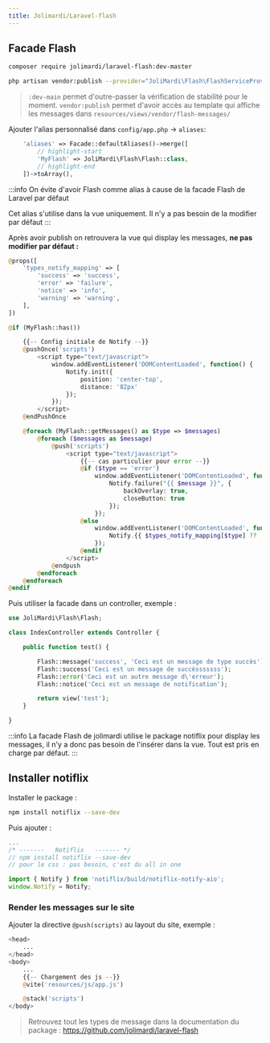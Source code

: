 ```yaml
---
title: Jolimardi/Laravel-flash
---
```


## Facade Flash

```bash title="console"
composer require jolimardi/laravel-flash:dev-master

php artisan vendor:publish --provider="JoliMardi\Flash\FlashServiceProvider"
```
> `:dev-main` permet d'outre-passer la vérification de stabilité pour le moment.
> `vendor:publish` permet d'avoir accès au template qui affiche les messages dans `resources/views/vendor/flash-messages/` 

Ajouter l'alias personnalisé dans `config/app.php` -> `aliases`:

```php title="config/app.php"
    'aliases' => Facade::defaultAliases()->merge([
        // highlight-start
        'MyFlash' => JoliMardi\Flash\Flash::class,
        // highlight-end
    ])->toArray(),
```
:::info
On évite d'avoir Flash comme alias à cause de la facade Flash de Laravel par défaut

Cet alias s'utilise dans la vue uniquement. Il n'y a pas besoin de la modifier par défaut
:::

Après avoir publish on retrouvera la vue qui display les messages, **ne pas modifier par défaut :** 

```php title="resources/view/vendor/flash-messages/message.blade.php"
@props([
    'types_notify_mapping' => [
        'success' => 'success',
        'error' => 'failure',
        'notice' => 'info',
        'warning' => 'warning',
    ],
])

@if (MyFlash::has())

    {{-- Config initiale de Notify --}}
    @pushOnce('scripts')
        <script type="text/javascript">
            window.addEventListener('DOMContentLoaded', function() {
                Notify.init({
                    position: 'center-top',
                    distance: '82px'
                });
            });
        </script>
    @endPushOnce

    @foreach (MyFlash::getMessages() as $type => $messages)
        @foreach ($messages as $message)
            @push('scripts')
                <script type="text/javascript">
                    {{-- cas particulier pour error --}}
                    @if ($type == 'error')
                        window.addEventListener('DOMContentLoaded', function() {
                            Notify.failure("{{ $message }}", {
                                backOverlay: true,
                                closeButton: true
                            });
                        });
                    @else
                        window.addEventListener('DOMContentLoaded', function() {
                            Notify.{{ $types_notify_mapping[$type] ?? 'info' }}("{{ $message }}", {});
                        });
                    @endif
                </script>
            @endpush
        @endforeach
    @endforeach
@endif
```

Puis utiliser la facade dans un controller, exemple : 

```php title="app/Http/Controller/IndexController.php"
use JoliMardi\Flash\Flash;

class IndexController extends Controller {

    public function test() {

        Flash::message('success', 'Ceci est un message de type succès');
        Flash::success('Ceci est un message de succèsssssss');
        Flash::error('Ceci est un autre message d\'erreur');
        Flash::notice('Ceci est un message de notification');

        return view('test');
    }

}
```

:::info 
La facade Flash de jolimardi utilise le package notiflix pour display les messages, il n'y a donc pas besoin de l'insérer dans la vue. Tout est pris en charge par défaut.
:::

## Installer notiflix

Installer le package : 

```bash title="console"
npm install notiflix --save-dev
```

Puis ajouter : 

```js title="resources/js/bootstrap.js"
...
/* -------   Notiflix   ------- */
// npm install notiflix --save-dev
// pour le css : pas besoin, c'est du all in one

import { Notify } from 'notiflix/build/notiflix-notify-aio';
window.Notify = Notify;
```

### Render les messages sur le site 

Ajouter la directive `@push(scripts)` au layout du site, exemple :

```php title="resources/view/layout.blade.php"
<head>
    ...
</head>
<body>
    ...
    {{-- Chargement des js --}}
    @vite('resources/js/app.js')

    @stack('scripts')
</body>

```


> Retrouvez tout les types de message dans la documentation du package : https://github.com/jolimardi/laravel-flash